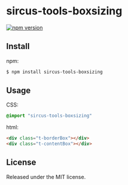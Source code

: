 # sircus-tools-boxsizing

[![npm version](https://img.shields.io/npm/v/sircus-tools-boxsizing.svg?style=flat)](https://www.npmjs.com/package/sircus-tools-boxsizing)

## Install

npm:

```bash
$ npm install sircus-tools-boxsizing
```

## Usage

CSS:

```css
@import "sircus-tools-boxsizing"
```

html:

```html
<div class="t-borderBox"></div>
<div class="t-contentBox"></div>
```

## License
Released under the MIT license.
